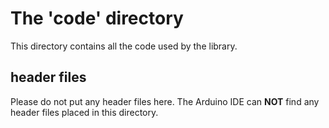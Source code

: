 # The 'code' directory
This directory contains all the code used by the library.

## header files
Please do not put any header files here. The Arduino IDE can **NOT** find any header files placed in this directory.